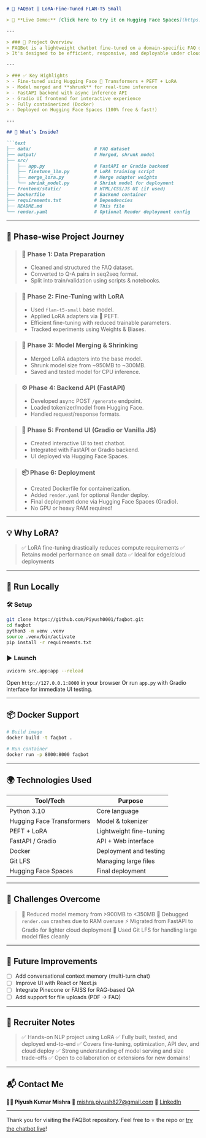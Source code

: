 ````markdown
# 🤖 FAQBot | LoRA-Fine-Tuned FLAN-T5 Small

> 🚀 **Live Demo:** [Click here to try it on Hugging Face Spaces](https://huggingface.co/spaces/Piyush0001/faqbot-lora)

---

> ### 📌 Project Overview
> FAQBot is a lightweight chatbot fine-tuned on a domain-specific FAQ dataset using **LoRA (Low-Rank Adaptation)** on `flan-t5-small`.  
> It's designed to be efficient, responsive, and deployable under cloud memory constraints — ideal for real-world inference at scale.

---

> ### ✅ Key Highlights
> - Fine-tuned using Hugging Face 🤗 Transformers + PEFT + LoRA  
> - Model merged and **shrunk** for real-time inference  
> - FastAPI backend with async inference API  
> - Gradio UI frontend for interactive experience  
> - Fully containerized (Docker)  
> - Deployed on Hugging Face Spaces (100% free & fast!)

---

## 📖 What’s Inside?

```text
├── data/                       # FAQ dataset
├── output/                     # Merged, shrunk model
├── src/
│   ├── app.py                  # FastAPI or Gradio backend
│   ├── finetune_llm.py         # LoRA training script
│   ├── merge_lora.py           # Merge adapter weights
│   └── shrink_model.py         # Shrink model for deployment
├── frontend/static/            # HTML/CSS/JS UI (if used)
├── Dockerfile                  # Backend container
├── requirements.txt            # Dependencies
├── README.md                   # This file
└── render.yaml                 # Optional Render deployment config
````

---

## 📅 Phase-wise Project Journey

> ### 🧹 Phase 1: Data Preparation
>
> * Cleaned and structured the FAQ dataset.
> * Converted to Q-A pairs in seq2seq format.
> * Split into train/validation using scripts & notebooks.

> ### 🧠 Phase 2: Fine-Tuning with LoRA
>
> * Used `flan-t5-small` base model.
> * Applied LoRA adapters via 🤗 PEFT.
> * Efficient fine-tuning with reduced trainable parameters.
> * Tracked experiments using Weights & Biases.

> ### 🧬 Phase 3: Model Merging & Shrinking
>
> * Merged LoRA adapters into the base model.
> * Shrunk model size from \~950MB to \~300MB.
> * Saved and tested model for CPU inference.

> ### ⚙️ Phase 4: Backend API (FastAPI)
>
> * Developed async POST `/generate` endpoint.
> * Loaded tokenizer/model from Hugging Face.
> * Handled request/response formats.

> ### 💬 Phase 5: Frontend UI (Gradio or Vanilla JS)
>
> * Created interactive UI to test chatbot.
> * Integrated with FastAPI or Gradio backend.
> * UI deployed via Hugging Face Spaces.

> ### 📦 Phase 6: Deployment
>
> * Created Dockerfile for containerization.
> * Added `render.yaml` for optional Render deploy.
> * Final deployment done via Hugging Face Spaces (Gradio).
> * No GPU or heavy RAM required!

---

## 💡 Why LoRA?

> ✅ LoRA fine-tuning drastically reduces compute requirements
> ✅ Retains model performance on small data
> ✅ Ideal for edge/cloud deployments

---

## 🚀 Run Locally

### 🛠️ Setup

```bash
git clone https://github.com/Piyush0001/faqbot.git
cd faqbot
python3 -m venv .venv
source .venv/bin/activate
pip install -r requirements.txt
```

### ▶️ Launch

```bash
uvicorn src.app:app --reload
```

Open `http://127.0.0.1:8000` in your browser
Or run `app.py` with Gradio interface for immediate UI testing.

---

## 📦 Docker Support

```bash
# Build image
docker build -t faqbot .

# Run container
docker run -p 8000:8000 faqbot
```

---

## 🌍 Technologies Used

| Tool/Tech                 | Purpose                 |
| ------------------------- | ----------------------- |
| Python 3.10               | Core language           |
| Hugging Face Transformers | Model & tokenizer       |
| PEFT + LoRA               | Lightweight fine-tuning |
| FastAPI / Gradio          | API + Web interface     |
| Docker                    | Deployment and testing  |
| Git LFS                   | Managing large files    |
| Hugging Face Spaces       | Final deployment        |

---

## 🧪 Challenges Overcome

> 🧠 Reduced model memory from >900MB to <350MB
> 🔧 Debugged `render.com` crashes due to RAM overuse
> ⚡ Migrated from FastAPI to Gradio for lighter cloud deployment
> 🚛 Used Git LFS for handling large model files cleanly

---

## 🌱 Future Improvements

* [ ] Add conversational context memory (multi-turn chat)
* [ ] Improve UI with React or Next.js
* [ ] Integrate Pinecone or FAISS for RAG-based QA
* [ ] Add support for file uploads (PDF → FAQ)

---

## 🤝 Recruiter Notes

> ✅ Hands-on NLP project using LoRA
> ✅ Fully built, tested, and deployed end-to-end
> ✅ Covers fine-tuning, optimization, API dev, and cloud deploy
> ✅ Strong understanding of model serving and size trade-offs
> ✅ Open to collaboration or extensions for new domains!

---

## 📬 Contact Me

**👨‍💻 Piyush Kumar Mishra**
📧 [mishra.piyush827@gmail.com](mailto:mishra.piyush827@gmail.com)
🔗 [LinkedIn](https://linkedin.com/in/piyushkmishra)

---

Thank you for visiting the FAQBot repository.
Feel free to ⭐ the repo or [try the chatbot live](https://huggingface.co/spaces/Piyush0001/faqbot-lora)!

````